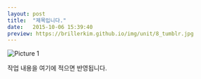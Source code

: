 ```yaml
---
layout: post
title:  "제목입니다."
date:   2015-10-06 15:39:40
preview: https://brillerkim.github.io/img/unit/8_tumblr.jpg
---
```


![Picture 1](https://brillerkim.github.io/img/6.png)


작업 내용을 여기에 적으면 반영됩니다.
